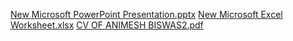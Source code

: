 [New Microsoft PowerPoint Presentation.pptx](https://github.com/user-attachments/files/18388730/New.Microsoft.PowerPoint.Presentation.pptx)
[New Microsoft Excel Worksheet.xlsx](https://github.com/user-attachments/files/18388731/New.Microsoft.Excel.Worksheet.xlsx)
[CV OF ANIMESH BISWAS2.pdf](https://github.com/user-attachments/files/18388732/CV.OF.ANIMESH.BISWAS2.pdf)
